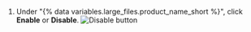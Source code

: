1. Under "{% data variables.large_files.product_name_short %}", click **Enable** or **Disable**.
   ![Disable button](/assets/images/enterprise/management-console/git-lfs-toggle.png)
